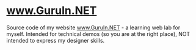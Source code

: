 # www.GuruIn.NET
Source code of my website www.GuruIn.NET - a learning web lab for myself. Intended for technical demos (so you are at the right place), NOT intended to express my designer skills.

